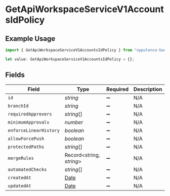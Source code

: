 # GetApiWorkspaceServiceV1AccountsIdPolicy

## Example Usage

```typescript
import { GetApiWorkspaceServiceV1AccountsIdPolicy } from "oppulence-backend-sdk/models/operations";

let value: GetApiWorkspaceServiceV1AccountsIdPolicy = {};
```

## Fields

| Field                                                                                         | Type                                                                                          | Required                                                                                      | Description                                                                                   |
| --------------------------------------------------------------------------------------------- | --------------------------------------------------------------------------------------------- | --------------------------------------------------------------------------------------------- | --------------------------------------------------------------------------------------------- |
| `id`                                                                                          | *string*                                                                                      | :heavy_minus_sign:                                                                            | N/A                                                                                           |
| `branchId`                                                                                    | *string*                                                                                      | :heavy_minus_sign:                                                                            | N/A                                                                                           |
| `requiredApprovers`                                                                           | *string*[]                                                                                    | :heavy_minus_sign:                                                                            | N/A                                                                                           |
| `minimumApprovals`                                                                            | *number*                                                                                      | :heavy_minus_sign:                                                                            | N/A                                                                                           |
| `enforceLinearHistory`                                                                        | *boolean*                                                                                     | :heavy_minus_sign:                                                                            | N/A                                                                                           |
| `allowForcePush`                                                                              | *boolean*                                                                                     | :heavy_minus_sign:                                                                            | N/A                                                                                           |
| `protectedPaths`                                                                              | *string*[]                                                                                    | :heavy_minus_sign:                                                                            | N/A                                                                                           |
| `mergeRules`                                                                                  | Record<string, *string*>                                                                      | :heavy_minus_sign:                                                                            | N/A                                                                                           |
| `automatedChecks`                                                                             | *string*[]                                                                                    | :heavy_minus_sign:                                                                            | N/A                                                                                           |
| `createdAt`                                                                                   | [Date](https://developer.mozilla.org/en-US/docs/Web/JavaScript/Reference/Global_Objects/Date) | :heavy_minus_sign:                                                                            | N/A                                                                                           |
| `updatedAt`                                                                                   | [Date](https://developer.mozilla.org/en-US/docs/Web/JavaScript/Reference/Global_Objects/Date) | :heavy_minus_sign:                                                                            | N/A                                                                                           |